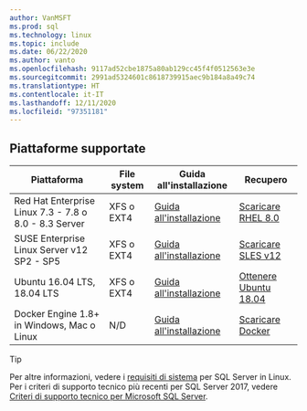```yaml
---
author: VanMSFT
ms.prod: sql
ms.technology: linux
ms.topic: include
ms.date: 06/22/2020
ms.author: vanto
ms.openlocfilehash: 9117ad52cbe1875a80ab129cc45f4f0512563e3e
ms.sourcegitcommit: 2991ad5324601c8618739915aec9b184a8a49c74
ms.translationtype: HT
ms.contentlocale: it-IT
ms.lasthandoff: 12/11/2020
ms.locfileid: "97351181"
---
```

## <a name="supported-platforms"></a>Piattaforme supportate

| Piattaforma | File system | Guida all'installazione | Recupero |
|-----|-----|-----|-----|
| Red Hat Enterprise Linux 7.3 - 7.8 o 8.0 - 8.3 Server | XFS o EXT4 | [Guida all'installazione](../linux/quickstart-install-connect-red-hat.md) | [Scaricare RHEL 8.0](https://access.redhat.com/products/red-hat-enterprise-linux/evaluation) |
| SUSE Enterprise Linux Server v12 SP2 - SP5 | XFS o EXT4 | [Guida all'installazione](../linux/quickstart-install-connect-suse.md) | [Scaricare SLES v12](https://www.suse.com/products/server) |
| Ubuntu 16.04 LTS, 18.04 LTS | XFS o EXT4 | [Guida all'installazione](../linux/quickstart-install-connect-ubuntu.md) | [Ottenere Ubuntu 18.04](http://releases.ubuntu.com/bionic/) |
| Docker Engine 1.8+ in Windows, Mac o Linux | N/D | [Guida all'installazione](../linux/quickstart-install-connect-docker.md) | [Scaricare Docker](https://www.docker.com/get-started) |

> [!TIP]
> Per altre informazioni, vedere i [requisiti di sistema](../linux/sql-server-linux-setup.md#system) per SQL Server in Linux. Per i criteri di supporto tecnico più recenti per SQL Server 2017, vedere [Criteri di supporto tecnico per Microsoft SQL Server](https://support.microsoft.com/help/4047326/support-policy-for-microsoft-sql-server).